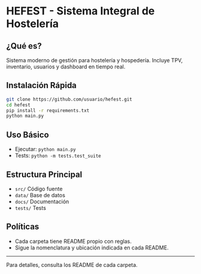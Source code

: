 # HEFEST - Sistema Integral de Hostelería

## ¿Qué es?
Sistema moderno de gestión para hostelería y hospedería. Incluye TPV, inventario, usuarios y dashboard en tiempo real.

## Instalación Rápida
```bash
git clone https://github.com/usuario/hefest.git
cd hefest
pip install -r requirements.txt
python main.py
```

## Uso Básico
- Ejecutar: `python main.py`
- Tests: `python -m tests.test_suite`

## Estructura Principal
- `src/` Código fuente
- `data/` Base de datos
- `docs/` Documentación
- `tests/` Tests

## Políticas
- Cada carpeta tiene README propio con reglas.
- Sigue la nomenclatura y ubicación indicada en cada README.

---
Para detalles, consulta los README de cada carpeta.
